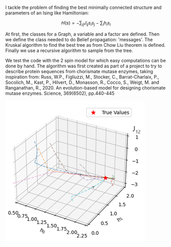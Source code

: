I tackle the problem of finding the best minimally connected structure and parameters of an Ising like Hamiltonian:

$$H(s)=-\sum_{ij}J_{ij} s_is_j - \sum_i h_i s_i$$

At first, the classes for a Graph, a variable and a factor are defined. Then we define the class needed to do Belief propagation: 'messages'. 
The Kruskal algorithm to find the best tree as from Chow Liu theorem is defined.
Finally we use a recursive algorithm to sample from the tree.

We test the code with the 2 spin model for which easy computations can be done by hand.
The algorithm was first created as part of a project to try to describe protein sequences from chorismate mutase enzymes, taking inspiration from: Russ, W.P., Figliuzzi, M., Stocker, C., Barrat-Charlaix, P., Socolich, M., Kast, P., Hilvert, D., Monasson, R.,
Cocco, S., Weigt, M. and Ranganathan, R., 2020. An evolution-based model for designing chorismate mutase enzymes. Science, 369(6502), pp.440-445

![alt text](https://github.com/Wraithmat/Belief_propagation_Ising/blob/5c104d055b933e642332eb39cbd931dab0f9608f/Large_river.png)
